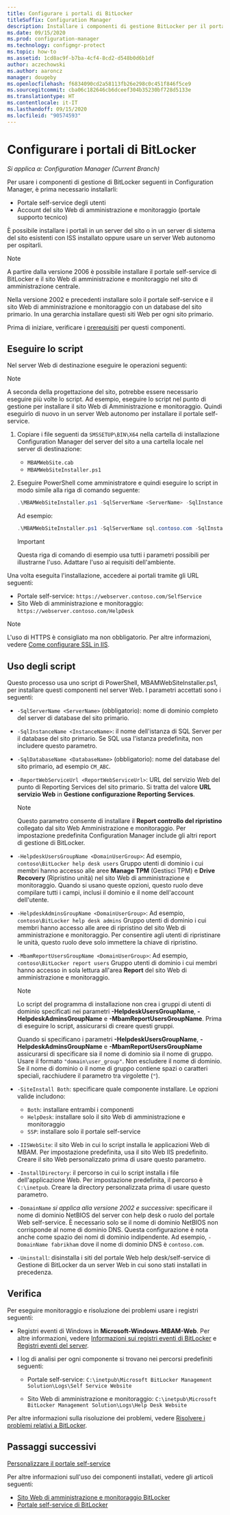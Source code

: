 ```yaml
---
title: Configurare i portali di BitLocker
titleSuffix: Configuration Manager
description: Installare i componenti di gestione BitLocker per il portale self-service e il sito Web di amministrazione e monitoraggio
ms.date: 09/15/2020
ms.prod: configuration-manager
ms.technology: configmgr-protect
ms.topic: how-to
ms.assetid: 1cd8ac9f-b7ba-4cf4-8cd2-d548b0d6b1df
author: aczechowski
ms.author: aaroncz
manager: dougeby
ms.openlocfilehash: f6834090cd2a58113fb26e298c0c451f846f5ce9
ms.sourcegitcommit: cba06c182646cb6dceef304b35230bf728d5133e
ms.translationtype: HT
ms.contentlocale: it-IT
ms.lasthandoff: 09/15/2020
ms.locfileid: "90574593"
---
```

# <a name="set-up-bitlocker-portals"></a>Configurare i portali di BitLocker

*Si applica a: Configuration Manager (Current Branch)*

<!--3601034-->

Per usare i componenti di gestione di BitLocker seguenti in Configuration Manager, è prima necessario installarli:

- Portale self-service degli utenti
- Account del sito Web di amministrazione e monitoraggio (portale supporto tecnico)

È possibile installare i portali in un server del sito o in un server di sistema del sito esistenti con ISS installato oppure usare un server Web autonomo per ospitarli.

> [!NOTE]
> A partire dalla versione 2006 è possibile installare il portale self-service di BitLocker e il sito Web di amministrazione e monitoraggio nel sito di amministrazione centrale.<!-- 5925693 -->
>
> Nella versione 2002 e precedenti installare solo il portale self-service e il sito Web di amministrazione e monitoraggio con un database del sito primario. In una gerarchia installare questi siti Web per ogni sito primario.

Prima di iniziare, verificare i [prerequisiti](../../plan-design/bitlocker-management.md#prerequisites) per questi componenti.

## <a name="run-the-script"></a>Eseguire lo script

Nel server Web di destinazione eseguire le operazioni seguenti:

> [!NOTE]
> A seconda della progettazione del sito, potrebbe essere necessario eseguire più volte lo script. Ad esempio, eseguire lo script nel punto di gestione per installare il sito Web di Amministrazione e monitoraggio. Quindi eseguirlo di nuovo in un server Web autonomo per installare il portale self-service.

1. Copiare i file seguenti da `SMSSETUP\BIN\X64` nella cartella di installazione Configuration Manager del server del sito a una cartella locale nel server di destinazione:

    - `MBAMWebSite.cab`
    - `MBAMWebSiteInstaller.ps1`

1. Eseguire PowerShell come amministratore e quindi eseguire lo script in modo simile alla riga di comando seguente:

    ``` PowerShell
    .\MBAMWebSiteInstaller.ps1 -SqlServerName <ServerName> -SqlInstanceName <InstanceName> -SqlDatabaseName <DatabaseName> -ReportWebServiceUrl <ReportWebServiceUrl> -HelpdeskUsersGroupName <DomainUserGroup> -HelpdeskAdminsGroupName <DomainUserGroup> -MbamReportUsersGroupName <DomainUserGroup> -SiteInstall Both
    ```

    Ad esempio:

    ``` PowerShell
    .\MBAMWebSiteInstaller.ps1 -SqlServerName sql.contoso.com -SqlInstanceName instance1 -SqlDatabaseName CM_ABC -ReportWebServiceUrl https://rsp.contoso.com/ReportServer -HelpdeskUsersGroupName "contoso\BitLocker help desk users" -HelpdeskAdminsGroupName "contoso\BitLocker help desk admins" -MbamReportUsersGroupName "contoso\BitLocker report users" -SiteInstall Both
    ```

    > [!IMPORTANT]
    > Questa riga di comando di esempio usa tutti i parametri possibili per illustrarne l'uso. Adattare l'uso ai requisiti dell'ambiente.

Una volta eseguita l'installazione, accedere ai portali tramite gli URL seguenti:

- Portale self-service: `https://webserver.contoso.com/SelfService`
- Sito Web di amministrazione e monitoraggio: `https://webserver.contoso.com/HelpDesk`

> [!NOTE]
> L'uso di HTTPS è consigliato ma non obbligatorio. Per altre informazioni, vedere [Come configurare SSL in IIS](/iis/manage/configuring-security/how-to-set-up-ssl-on-iis).

## <a name="script-usage"></a>Uso degli script

Questo processo usa uno script di PowerShell, MBAMWebSiteInstaller.ps1, per installare questi componenti nel server Web. I parametri accettati sono i seguenti:

- `-SqlServerName <ServerName>` (obbligatorio): nome di dominio completo del server di database del sito primario.

- `-SqlInstanceName <InstanceName>`: il nome dell'istanza di SQL Server per il database del sito primario. Se SQL usa l'istanza predefinita, non includere questo parametro.

- `-SqlDatabaseName <DatabaseName>` (obbligatorio): nome del database del sito primario, ad esempio `CM_ABC`.

- `-ReportWebServiceUrl <ReportWebServiceUrl>`: URL del servizio Web del punto di Reporting Services del sito primario. Si tratta del valore **URL servizio Web** in **Gestione configurazione Reporting Services**.

    > [!NOTE]
    > Questo parametro consente di installare il **Report controllo del ripristino** collegato dal sito Web Amministrazione e monitoraggio. Per impostazione predefinita Configuration Manager include gli altri report di gestione di BitLocker.

- `-HelpdeskUsersGroupName <DomainUserGroup>`: Ad esempio, `contoso\BitLocker help desk users` Gruppo utenti di dominio i cui membri hanno accesso alle aree **Manage TPM** (Gestisci TPM) e **Drive Recovery** (Ripristino unità) nel sito Web di amministrazione e monitoraggio. Quando si usano queste opzioni, questo ruolo deve compilare tutti i campi, inclusi il dominio e il nome dell'account dell'utente.

- `-HelpdeskAdminsGroupName <DomainUserGroup>`: Ad esempio, `contoso\BitLocker help desk admins` Gruppo utenti di dominio i cui membri hanno accesso alle aree di ripristino del sito Web di amministrazione e monitoraggio. Per consentire agli utenti di ripristinare le unità, questo ruolo deve solo immettere la chiave di ripristino.

- `-MbamReportUsersGroupName <DomainUserGroup>`: Ad esempio, `contoso\BitLocker report users` Gruppo utenti di dominio i cui membri hanno accesso in sola lettura all'area **Report** del sito Web di amministrazione e monitoraggio.

    > [!NOTE]
    > Lo script del programma di installazione non crea i gruppi di utenti di dominio specificati nei parametri **-HelpdeskUsersGroupName**, **-HelpdeskAdminsGroupName** e **-MbamReportUsersGroupName**. Prima di eseguire lo script, assicurarsi di creare questi gruppi.
    >
    > Quando si specificano i parametri **-HelpdeskUsersGroupName**, **-HelpdeskAdminsGroupName** e **-MbamReportUsersGroupName** assicurarsi di specificare sia il nome di dominio sia il nome di gruppo. Usare il formato `"domain\user_group"`. Non escludere il nome di dominio. Se il nome di dominio o il nome di gruppo contiene spazi o caratteri speciali, racchiudere il parametro tra virgolette (`"`).

- `-SiteInstall Both`: specificare quale componente installare. Le opzioni valide includono:
  - `Both`: installare entrambi i componenti
  - `HelpDesk`: installare solo il sito Web di amministrazione e monitoraggio
  - `SSP`: installare solo il portale self-service

- `-IISWebSite`: il sito Web in cui lo script installa le applicazioni Web di MBAM. Per impostazione predefinita, usa il sito Web IIS predefinito. Creare il sito Web personalizzato prima di usare questo parametro.

- `-InstallDirectory`: il percorso in cui lo script installa i file dell'applicazione Web. Per impostazione predefinita, il percorso è `C:\inetpub`. Creare la directory personalizzata prima di usare questo parametro.

- `-DomainName` *si applica alla versione 2002 e successive*: specificare il nome di dominio NetBIOS del server con help desk o ruolo del portale Web self-service. È necessario solo se il nome di dominio NetBIOS non corrisponde al nome di dominio DNS. Questa configurazione è nota anche come spazio dei nomi di dominio indipendente. Ad esempio, `-DomainName fabrikham` dove il nome di dominio DNS è `contoso.com`.<!-- MEMDocs #759 -->

- `-Uninstall`: disinstalla i siti del portale Web help desk/self-service di Gestione di BitLocker da un server Web in cui sono stati installati in precedenza.

## <a name="verify"></a>Verifica

Per eseguire monitoraggio e risoluzione dei problemi usare i registri seguenti:

- Registri eventi di Windows in **Microsoft-Windows-MBAM-Web**. Per altre informazioni, vedere [Informazioni sui registri eventi di BitLocker](../../tech-ref/bitlocker/about-event-logs.md) e [Registri eventi del server](../../tech-ref/bitlocker/server-event-logs.md).

- I log di analisi per ogni componente si trovano nei percorsi predefiniti seguenti:

  - Portale self-service: `C:\inetpub\Microsoft BitLocker Management Solution\Logs\Self Service Website`

  - Sito Web di amministrazione e monitoraggio: `C:\inetpub\Microsoft BitLocker Management Solution\Logs\Help Desk Website`

Per altre informazioni sulla risoluzione dei problemi, vedere [Risolvere i problemi relativi a BitLocker](../../tech-ref/bitlocker/troubleshoot.md).

## <a name="next-steps"></a>Passaggi successivi

[Personalizzare il portale self-service](customize-self-service-portal.md)

Per altre informazioni sull'uso dei componenti installati, vedere gli articoli seguenti:

- [Sito Web di amministrazione e monitoraggio BitLocker](helpdesk-portal.md)
- [Portale self-service di BitLocker](self-service-portal.md)
